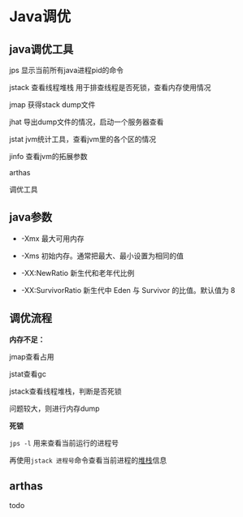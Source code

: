 # Java调优

## java调优工具

jps
显示当前所有java进程pid的命令

jstack
查看线程堆栈 用于排查线程是否死锁，查看内存使用情况

jmap
获得stack dump文件

jhat
导出dump文件的情况，启动一个服务器查看

jstat
jvm统计工具，查看jvm里的各个区的情况

jinfo
查看jvm的拓展参数

arthas 

调优工具

## java参数

- -Xmx 最大可用内存

- -Xms 初始内存。通常把最大、最小设置为相同的值

- -XX:NewRatio 新生代和老年代比例
- -XX:SurvivorRatio 新生代中 Eden 与 Survivor 的比值。默认值为 8

## 调优流程

**内存不足：**

jmap查看占用

jstat查看gc

jstack查看线程堆栈，判断是否死锁

问题较大，则进行内存dump

**死锁**

`jps -l` 用来查看当前运行的进程号

再使用`jstack 进程号`命令查看当前进程的[堆栈](https://so.csdn.net/so/search?q=堆栈&spm=1001.2101.3001.7020)信息

## arthas

todo